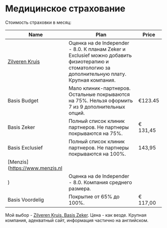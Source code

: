 # Медицинское страхование

Стоимость страховки в месяц:

| Name            	| Plan                                                                                                                                            	| Price    	|
|-----------------	|-------------------------------------------------------------------------------------------------------------------------------------------------	|----------	|
| [Zilveren Kruis](https://www.zilverenkruis.nl/consumenten/zorgverzekering)  	| Оценка на de Independer - 8.0. К планам Zeker и Exclusief можно добавить физиотерапию и стоматологию за дополнительную плату. Крупная компания. 	|          	|
| Basis Budget    	| Мало клиник-партнеров. Остальные покрываются на 75%.  Нельзя оформить 7 из 9 дополнительных опций.                                              	|  €123.45 	|
| Basis Zeker     	| Полный список клиник партнеров.  Не партнеры покрываются на 75%.                                                                                	| € 131,45 	|
| Basis Exclusief 	| Полный список клиник партнеров. Не партнеры покрываются на 100%.                                                                                	|  143,95  	|
| [Menzis](https://www.menzis.nl
)          	| Оценка на de Independer - 8.0. Компания среднего размера.                                                                                       	|          	|
| Basis Voordelig 	| Покрытие от 65% до 100%.                                                                                                                        	| € 117,00 	|

Мой выбор - [Zilveren Kruis. Basis Zeker](https://www.zilverenkruis.nl/consumenten/zorgverzekering/basisverzekering/basis-zeker). Цена - как везде. Крупная компания, адекватный сайт, информация частично на английском.   
